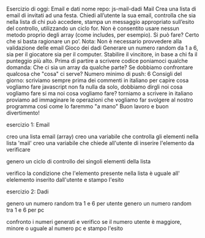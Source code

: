 Esercizio di oggi: Email e dati
nome repo: js-mail-dadi
Mail
Crea una lista di email di invitati ad una festa. Chiedi all’utente la sua email, controlla che sia nella lista di chi può accedere, stampa un messaggio appropriato sull’esito del controllo, utilizzando un ciclo for. Non è consentito usare nessun metodo proprio degli array (come includes, per esempio). Si può fare? Certo che si basta ragionare un po’. Nota: Non è necessario provvedere alla validazione delle email
Gioco dei dadi
Generare un numero random da 1 a 6, sia per il giocatore sia per il computer. Stabilire il vincitore, in base a chi fa il punteggio più alto.
Prima di partire a scrivere codice poniamoci qualche domanda: Che ci sia un array da qualche parte? Se dobbiamo confrontare qualcosa che "cosa" ci serve?
Numero minimo di push: 6
Consigli del giorno:
scriviamo sempre prima dei commenti in italiano per capire cosa vogliamo fare
javascript non fa nulla da solo, dobbiamo dirgli noi cosa vogliamo fare
si ma noi cosa vogliamo fare?
torniamo a scrivere in italiano
proviamo ad immaginare le operazioni che vogliamo far svolgere al nostro programma così come lo faremmo "a mano"
Buon lavoro e buon divertimento!



esercizio 1: Email

creo una lista email (array)
creo una variabile che controlla gli elementi nella lista 'mail'
creo una variabile che chiede all'utente di inserire l'elemento da verificare

genero un ciclo di controllo dei singoli elementi della lista

verifico la condizione che l'elemento presente nella lista è uguale all' elelemento inserito dall'utente e stampo l'esito



esercizio 2: Dadi

genero un numero random tra 1 e 6 per utente
genero un numero random tra 1 e 6 per pc

confronto i numeri generati e verifico se il numero utente è maggiore, minore o uguale al numero pc e stampo l'esito